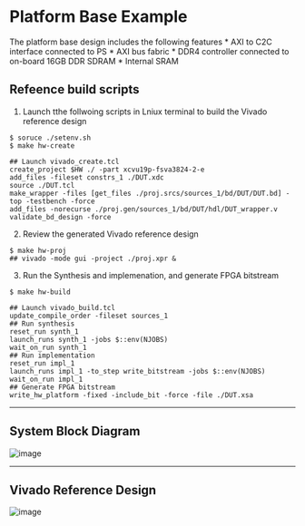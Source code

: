 # Platform Base Example

The platform base design includes the following features
    * AXI to C2C interface connected to PS
    * AXI bus fabric
    * DDR4 controller connected to on-board 16GB DDR SDRAM
    * Internal SRAM 

## Refeence build scripts
1. Launch tthe follwoing scripts in Lniux terminal to build the Vivado reference design
```
$ soruce ./setenv.sh
$ make hw-create

## Launch vivado_create.tcl
create_project $HW ./ -part xcvu19p-fsva3824-2-e
add_files -fileset constrs_1 ./DUT.xdc
source ./DUT.tcl
make_wrapper -files [get_files ./proj.srcs/sources_1/bd/DUT/DUT.bd] -top -testbench -force
add_files -norecurse ./proj.gen/sources_1/bd/DUT/hdl/DUT_wrapper.v
validate_bd_design -force
```

2. Review the generated Vivado reference design
```
$ make hw-proj
## vivado -mode gui -project ./proj.xpr &
```

3. Run the Synthesis and implemenation, and generate FPGA bitstream
```
$ make hw-build

## Launch vivado_build.tcl
update_compile_order -fileset sources_1
## Run synthesis
reset_run synth_1
launch_runs synth_1 -jobs $::env(NJOBS)
wait_on_run synth_1
## Run implementation
reset_run impl_1
launch_runs impl_1 -to_step write_bitstream -jobs $::env(NJOBS)
wait_on_run impl_1
## Generate FPGA bitstream
write_hw_platform -fixed -include_bit -force -file ./DUT.xsa
```

---
## System Block Diagram

![image](https://github.com/user-attachments/assets/6558d14e-fc95-4b69-826d-68147bb5ea84)

---
## Vivado Reference Design 
![image](https://github.com/user-attachments/assets/a22310ff-087e-4167-95f4-2c2c197a47c5)
